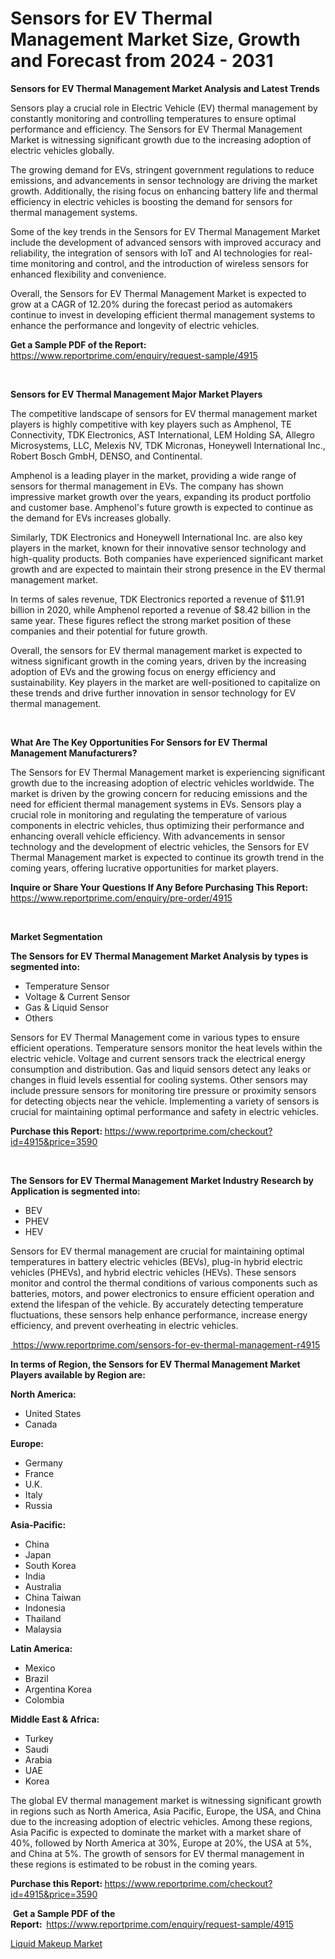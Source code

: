 <p><h1>Sensors for EV Thermal Management Market Size, Growth and Forecast from 2024 - 2031</h1></p><p><strong>Sensors for EV Thermal Management Market Analysis and Latest Trends</strong></p>
<p><p>Sensors play a crucial role in Electric Vehicle (EV) thermal management by constantly monitoring and controlling temperatures to ensure optimal performance and efficiency. The Sensors for EV Thermal Management Market is witnessing significant growth due to the increasing adoption of electric vehicles globally. </p><p>The growing demand for EVs, stringent government regulations to reduce emissions, and advancements in sensor technology are driving the market growth. Additionally, the rising focus on enhancing battery life and thermal efficiency in electric vehicles is boosting the demand for sensors for thermal management systems. </p><p>Some of the key trends in the Sensors for EV Thermal Management Market include the development of advanced sensors with improved accuracy and reliability, the integration of sensors with IoT and AI technologies for real-time monitoring and control, and the introduction of wireless sensors for enhanced flexibility and convenience.</p><p>Overall, the Sensors for EV Thermal Management Market is expected to grow at a CAGR of 12.20% during the forecast period as automakers continue to invest in developing efficient thermal management systems to enhance the performance and longevity of electric vehicles.</p></p>
<p><strong>Get a Sample PDF of the Report:&nbsp;</strong> <a href="https://www.reportprime.com/enquiry/request-sample/4915">https://www.reportprime.com/enquiry/request-sample/4915</a></p>
<p>&nbsp;</p>
<p><strong>Sensors for EV Thermal Management Major Market Players</strong></p>
<p><p>The competitive landscape of sensors for EV thermal management market players is highly competitive with key players such as Amphenol, TE Connectivity, TDK Electronics, AST International, LEM Holding SA, Allegro Microsystems, LLC, Melexis NV, TDK Micronas, Honeywell International Inc., Robert Bosch GmbH, DENSO, and Continental.</p><p>Amphenol is a leading player in the market, providing a wide range of sensors for thermal management in EVs. The company has shown impressive market growth over the years, expanding its product portfolio and customer base. Amphenol's future growth is expected to continue as the demand for EVs increases globally.</p><p>Similarly, TDK Electronics and Honeywell International Inc. are also key players in the market, known for their innovative sensor technology and high-quality products. Both companies have experienced significant market growth and are expected to maintain their strong presence in the EV thermal management market.</p><p>In terms of sales revenue, TDK Electronics reported a revenue of $11.91 billion in 2020, while Amphenol reported a revenue of $8.42 billion in the same year. These figures reflect the strong market position of these companies and their potential for future growth.</p><p>Overall, the sensors for EV thermal management market is expected to witness significant growth in the coming years, driven by the increasing adoption of EVs and the growing focus on energy efficiency and sustainability. Key players in the market are well-positioned to capitalize on these trends and drive further innovation in sensor technology for EV thermal management.</p></p>
<p>&nbsp;</p>
<p><strong>What Are The Key Opportunities For Sensors for EV Thermal Management Manufacturers?</strong></p>
<p><p>The Sensors for EV Thermal Management market is experiencing significant growth due to the increasing adoption of electric vehicles worldwide. The market is driven by the growing concern for reducing emissions and the need for efficient thermal management systems in EVs. Sensors play a crucial role in monitoring and regulating the temperature of various components in electric vehicles, thus optimizing their performance and enhancing overall vehicle efficiency. With advancements in sensor technology and the development of electric vehicles, the Sensors for EV Thermal Management market is expected to continue its growth trend in the coming years, offering lucrative opportunities for market players.</p></p>
<p><strong>Inquire or Share Your Questions If Any Before Purchasing This Report:</strong> <a href="https://www.reportprime.com/enquiry/pre-order/4915">https://www.reportprime.com/enquiry/pre-order/4915</a></p>
<p>&nbsp;</p>
<p><strong>Market Segmentation</strong></p>
<p><strong>The Sensors for EV Thermal Management Market Analysis by types is segmented into:</strong></p>
<p><ul><li>Temperature Sensor</li><li>Voltage & Current Sensor</li><li>Gas & Liquid Sensor</li><li>Others</li></ul></p>
<p><p>Sensors for EV Thermal Management come in various types to ensure efficient operations. Temperature sensors monitor the heat levels within the electric vehicle. Voltage and current sensors track the electrical energy consumption and distribution. Gas and liquid sensors detect any leaks or changes in fluid levels essential for cooling systems. Other sensors may include pressure sensors for monitoring tire pressure or proximity sensors for detecting objects near the vehicle. Implementing a variety of sensors is crucial for maintaining optimal performance and safety in electric vehicles.</p></p>
<p><strong>Purchase this Report:&nbsp;</strong><a href="https://www.reportprime.com/checkout?id=4915&price=3590">https://www.reportprime.com/checkout?id=4915&price=3590</a></p>
<p>&nbsp;</p>
<p><strong>The Sensors for EV Thermal Management Market Industry Research by Application is segmented into:</strong></p>
<p><ul><li>BEV</li><li>PHEV</li><li>HEV</li></ul></p>
<p><p>Sensors for EV thermal management are crucial for maintaining optimal temperatures in battery electric vehicles (BEVs), plug-in hybrid electric vehicles (PHEVs), and hybrid electric vehicles (HEVs). These sensors monitor and control the thermal conditions of various components such as batteries, motors, and power electronics to ensure efficient operation and extend the lifespan of the vehicle. By accurately detecting temperature fluctuations, these sensors help enhance performance, increase energy efficiency, and prevent overheating in electric vehicles.</p></p>
<p><a href="https://www.reportprime.com/sensors-for-ev-thermal-management-r4915">&nbsp;https://www.reportprime.com/sensors-for-ev-thermal-management-r4915</a></p>
<p><strong>In terms of Region, the Sensors for EV Thermal Management Market Players available by Region are:</strong></p>
<p>
    <p> <strong> North America: </strong>
        <ul>
            <li>United States</li>
            <li>Canada</li>
        </ul>
        </p> 
    <p> <strong> Europe: </strong>
        <ul>
            <li>Germany</li>
            <li>France</li>
            <li>U.K.</li>
            <li>Italy</li>
            <li>Russia</li>
        </ul>
        </p> 
    <p> <strong> Asia-Pacific: </strong>
        <ul>
            <li>China</li>
            <li>Japan</li>
            <li>South Korea</li>
            <li>India</li>
            <li>Australia</li>
            <li>China Taiwan</li>
            <li>Indonesia</li>
            <li>Thailand</li>
            <li>Malaysia</li>
        </ul>
        </p> 
    <p> <strong> Latin America: </strong>
        <ul>
            <li>Mexico</li>
            <li>Brazil</li>
            <li>Argentina Korea</li>
            <li>Colombia</li>
        </ul>
        </p> 
    <p> <strong> Middle East & Africa: </strong>
        <ul>
            <li>Turkey</li>
            <li>Saudi</li>
            <li>Arabia</li>
            <li>UAE</li>
            <li>Korea</li>
        </ul>
    </p>
    </p>
<p><p>The global EV thermal management market is witnessing significant growth in regions such as North America, Asia Pacific, Europe, the USA, and China due to the increasing adoption of electric vehicles. Among these regions, Asia Pacific is expected to dominate the market with a market share of 40%, followed by North America at 30%, Europe at 20%, the USA at 5%, and China at 5%. The growth of sensors for EV thermal management in these regions is estimated to be robust in the coming years.</p></p>
<p><strong>Purchase this Report: </strong><a href="https://www.reportprime.com/checkout?id=4915&price=3590">https://www.reportprime.com/checkout?id=4915&price=3590</a></p>
<p>&nbsp;<strong>Get a Sample PDF of the Report:&nbsp;&nbsp;</strong><a href="https://www.reportprime.com/enquiry/request-sample/4915">https://www.reportprime.com/enquiry/request-sample/4915</a></p>
<p><strong></strong></p>
<p><p><a href="https://issuu.com/reportprime-2/docs/liquid-makeup-market-size-2030.pptx">Liquid Makeup Market</a></p></p>